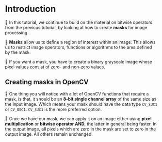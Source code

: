 # Introduction

:notebook_with_decorative_cover: In this tutorial, we continue to build on the material on bitwise operators from the previous tutorial, by looking at how to create **masks** for image processing.

:notebook_with_decorative_cover: **Masks** allow us to define a region of interest within an image. This allows us to restrict image operators, functions or algorithms to the area defined by the mask.

:notebook_with_decorative_cover: If you want a mask, you have to create a binary grayscale image whose pixel values consist of zero- and non-zero values.

## Creating masks in OpenCV

:notebook_with_decorative_cover: One thing you will notice with a lot of OpenCV functions that require a mask, is that, it should be an **8-bit single channel array** of the same size as the input image. Which means your mask should have the data type `CV_8UC1` or `CV_8SC1`. `CV_8UC1` is the more preferred option.

:notebook_with_decorative_cover: Once we have our mask, we can apply it on an image either using **pixel multiplication** or **bitwise operator AND**, the latter in general being faster. In the output image, all pixels which are zero in the mask are set to zero in the output image. All others remain unchanged.